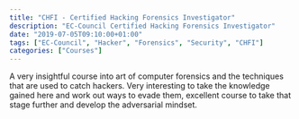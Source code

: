 ```yaml
---
title: "CHFI - Certified Hacking Forensics Investigator"
description: "EC-Council Certified Hacking Forensics Investigator"
date: "2019-07-05T09:10:00+01:00"
tags: ["EC-Council", "Hacker", "Forensics", "Security", "CHFI"]
categories: ["Courses"]
---
```


A very insightful course into art of computer forensics and the techniques that are used to catch hackers. Very interesting to take the knowledge gained here and work out ways to evade them, excellent course to take that stage further and develop the adversarial mindset.